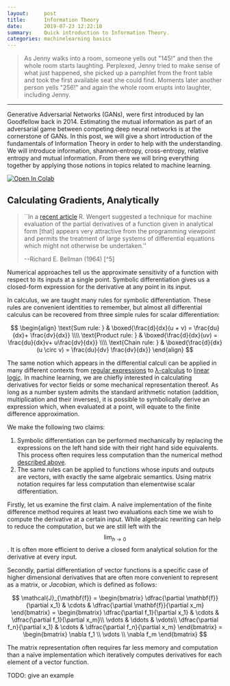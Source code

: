```yaml
---
layout:     post
title:      Information Theory
date:       2019-07-23 12:22:18
summary:    Quick introduction to Information Theory.
categories: machinelearning basics
---
```


> As Jenny walks into a room, someone yells out "145!" and then the whole room
> starts laughting.
> Perplexed, Jenny tried to make sense of what just happened, she picked up a
> pamphlet from the front table and took the first available seat she could
> find. Moments
> later another person yells "256!" and again the whole room erupts into
> laughter, including Jenny.

---
Generative Adversarial Networks (GANs), were first introduced by Ian Goodfellow
back in 2014. Estimating the mutual information as part of an adversarial game
between competing deep neural networks is at the cornerstone of GANs. In this
post, we will give a short introduction of the fundamentals of Information
Theory in order to help with the understanding. We will introduce information,
shannon-entropy, cross-entropy, relative entropy and mutual information. From
there we will bring everything together by applying those notions in topics
related to machine learning.


<a href="https://colab.research.google.com/drive/1pD4Lnr1Gs8S3KiUT86D1zZzpWlHOBWRQ" target="_parent"><img src="https://colab.research.google.com/assets/colab-badge.svg" alt="Open In Colab"/></a>


## Calculating Gradients, Analytically

> ``In a [recent article](https://dl.acm.org/citation.cfm?id=364791) R. Wengert suggested a technique for machine evaluation of the partial derivatives of a function given in analytical form [that] appears very attractive from the programming viewpoint and permits the treatment of large systems of differential equations which might not otherwise be undertaken.''
>
> --Richard E. Bellman (1964) [^5]

Numerical approaches tell us the approximate sensitivity of a function with respect to its inputs at a single point. Symbolic differentiation gives us a closed-form expression for the derivative at any point in its input.

In calculus, we are taught many rules for symbolic differentiation. These rules are convenient identities to remember, but almost all differential calculus can be recovered from three simple rules for scalar differentiation:

$$
\begin{align}
    \text{Sum rule: } & \boxed{\frac{d}{dx}(u + v) = \frac{du}{dx}+ \frac{dv}{dx}} \\\\
    \text{Product rule: } & \boxed{\frac{d}{dx}(uv) = \frac{du}{dx}v+ u\frac{dv}{dx}} \\\\
    \text{Chain rule: } & \boxed{\frac{d}{dx}(u \circ v) = \frac{du}{dv} \frac{dv}{dx}}
\end{align}
$$

The same notion which appears in the differential calculi can be applied in many different contexts from [regular expressions](http://maveric.uwaterloo.ca/reports/1964_JACM_Brzozowski.pdf) to [λ-calculus](https://www.sciencedirect.com/science/article/pii/S030439750300392X) to [linear logic](https://arxiv.org/abs/1805.11813). In machine learning, we are chiefly interested in calculating derivatives for vector fields or some mechanical representation thereof. As long as a number system admits the standard arithmetic notation (addition, multiplication and their inverses), it is possible to symbolically derive an expression which, when evaluated at a point, will equate to the finite difference approximation.

We make the following two claims:

1. Symbolic differentiation can be performed mechanically by replacing the expressions on the left hand side with their right hand side equivalents. This process often requires less computation than the numerical method [described above](#calculating-gradients-numerically).
2. The same rules can be applied to functions whose inputs and outputs are vectors, with exactly the same algebraic semantics. Using matrix notation requires far less computation than elementwise scalar differentiation.

Firstly, let us examine the first claim. A naïve implementation of the finite difference method requires at least two evaluations each time we wish to compute the derivative at a certain input. While algebraic rewriting can help to reduce the computation, but we are still left with the $$\lim_{h\rightarrow 0}$$. It is often more efficient to derive a closed form analytical solution for the derivative at every input.

Secondly, partial differentiation of vector functions is a specific case of higher dimensional derivatives that are often more convenient to represent as a matrix, or _Jacobian_, which is defined as follows: 

$$
\mathcal{J}_{\mathbf{f}} = 
\begin{bmatrix}
    \dfrac{\partial \mathbf{f}}{\partial x_1} & \cdots & \dfrac{\partial \mathbf{f}}{\partial x_m}
\end{bmatrix} =
\begin{bmatrix}
    \dfrac{\partial f_1}{\partial x_1} & \cdots & \dfrac{\partial f_1}{\partial x_m}\\
    \vdots & \ddots & \vdots\\
    \dfrac{\partial f_n}{\partial x_1} & \cdots & \dfrac{\partial f_n}{\partial x_m} 
\end{bmatrix} =
\begin{bmatrix}
    \nabla f_1 \\
    \vdots \\
    \nabla f_m
\end{bmatrix}
$$

The matrix representation often requires far less memory and computation than a naïve implementation which iteratively computes derivatives for each element of a vector function.

TODO: give an example

